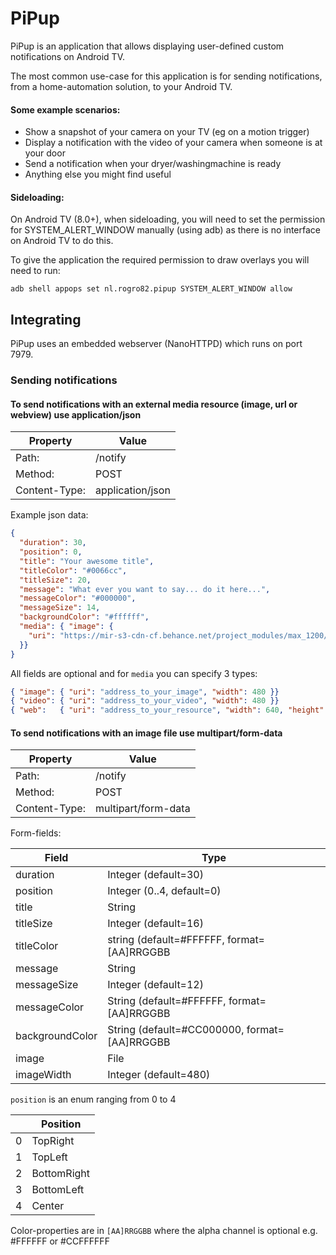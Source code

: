 # PiPup

PiPup is an application that allows displaying user-defined custom notifications on Android TV.

The most common use-case for this application is for sending notifications, from a home-automation solution, to your Android TV.

#### Some example scenarios:

- Show a snapshot of your camera on your TV (eg on a motion trigger)
- Display a notification with the video of your camera when someone is at your door
- Send a notification when your dryer/washingmachine is ready
- Anything else you might find useful

#### Sideloading:

On Android TV (8.0+), when sideloading, you will need to set the permission for SYSTEM_ALERT_WINDOW manually (using adb) as there is no interface on Android TV to do this.

To give the application the required permission to draw overlays you will need to run:
```
adb shell appops set nl.rogro82.pipup SYSTEM_ALERT_WINDOW allow
```

## Integrating

PiPup uses an embedded webserver (NanoHTTPD) which runs on port 7979.

### Sending notifications

#### To send notifications with an external media resource (image, url or webview) use application/json


| Property      | Value            |
| ------------- | ---------------- |
| Path:         | /notify          |
| Method:       | POST             |
| Content-Type: | application/json |

Example json data:

```json
{
  "duration": 30,
  "position": 0,
  "title": "Your awesome title",
  "titleColor": "#0066cc",
  "titleSize": 20,
  "message": "What ever you want to say... do it here...",
  "messageColor": "#000000",
  "messageSize": 14,
  "backgroundColor": "#ffffff",
  "media": { "image": {
    "uri": "https://mir-s3-cdn-cf.behance.net/project_modules/max_1200/cfcc3137009463.5731d08bd66a1.png", "width": 480
  }}
}
```
All fields are optional and for `media` you can specify 3 types:

```json 
{ "image": { "uri": "address_to_your_image", "width": 480 }}
{ "video": { "uri": "address_to_your_video", "width": 480 }}
{ "web":   { "uri": "address_to_your_resource", "width": 640, "height": 480 }}
```

#### To send notifications with an image file use multipart/form-data

| Property      | Value               |
| ------------- | ------------------- |
| Path:         | /notify             |
| Method:       | POST                |
| Content-Type: | multipart/form-data |

Form-fields:

| Field           | Type                                         |
| --------------- | -------------------------------------------- |
| duration        | Integer (default=30)                         |
| position        | Integer (0..4, default=0)                    |
| title           | String                                       |
| titleSize       | Integer (default=16)                         |
| titleColor      | string (default=#FFFFFF, format=[AA]RRGGBB   |
| message         | String                                       |
| messageSize     | Integer (default=12)                         |
| messageColor    | String (default=#FFFFFF, format=[AA]RRGGBB   |
| backgroundColor | String (default=#CC000000, format=[AA]RRGGBB |
| image           | File                                         |
| imageWidth      | Integer (default=480)                        |

`position` is an enum ranging from 0 to 4

|  | Position    |
| -----: | ----------- |
| 0     | TopRight    |
| 1     | TopLeft     |
| 2     | BottomRight |
| 3     | BottomLeft  |
| 4     | Center      |

Color-properties are in `[AA]RRGGBB` where the alpha channel is optional e.g. #FFFFFF or #CCFFFFFF